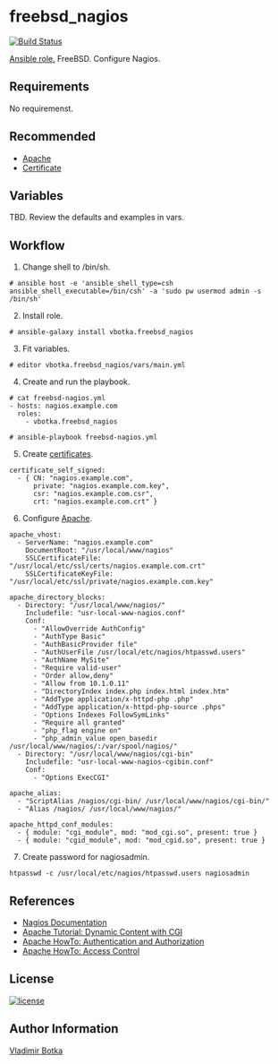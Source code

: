 freebsd_nagios
==============

[![Build Status](https://travis-ci.org/vbotka/ansible-freebsd-nagios.svg?branch=master)](https://travis-ci.org/vbotka/ansible-freebsd-nagios)

[Ansible role.](https://galaxy.ansible.com/vbotka/freebsd_nagios/) FreeBSD. Configure Nagios.


Requirements
------------

No requiremenst.


Recommended
-----------

- [Apache](https://galaxy.ansible.com/vbotka/apache/)
- [Certificate](https://galaxy.ansible.com/vbotka/certificate/)


Variables
---------

TBD. Review the defaults and examples in vars.


Workflow
--------

1) Change shell to /bin/sh.

```
# ansible host -e 'ansible_shell_type=csh ansible_shell_executable=/bin/csh' -a 'sudo pw usermod admin -s /bin/sh'
```

2) Install role.

```
# ansible-galaxy install vbotka.freebsd_nagios
```

3) Fit variables.

```
# editor vbotka.freebsd_nagios/vars/main.yml
```

4) Create and run the playbook.

```
# cat freebsd-nagios.yml
- hosts: nagios.example.com
  roles:
    - vbotka.freebsd_nagios
    
# ansible-playbook freebsd-nagios.yml
```

5) Create [certificates](https://galaxy.ansible.com/vbotka/certificate/).

```
certificate_self_signed:
  - { CN: "nagios.example.com",
      private: "nagios.example.com.key",
      csr: "nagios.example.com.csr",
      crt: "nagios.example.com.crt" }
```

6) Configure [Apache](https://galaxy.ansible.com/vbotka/apache/).

```
apache_vhost:
  - ServerName: "nagios.example.com"
    DocumentRoot: "/usr/local/www/nagios"
    SSLCertificateFile: "/usr/local/etc/ssl/certs/nagios.example.com.crt"
    SSLCertificateKeyFile: "/usr/local/etc/ssl/private/nagios.example.com.key"

apache_directory_blocks:
  - Directory: "/usr/local/www/nagios/"
    Includefile: "usr-local-www-nagios.conf"
    Conf:
      - "AllowOverride AuthConfig"
      - "AuthType Basic"
      - "AuthBasicProvider file"
      - "AuthUserFile /usr/local/etc/nagios/htpasswd.users"
      - "AuthName MySite"
      - "Require valid-user"
      - "Order allow,deny"
      - "Allow from 10.1.0.11"
      - "DirectoryIndex index.php index.html index.htm"
      - "AddType application/x-httpd-php .php"
      - "AddType application/x-httpd-php-source .phps"
      - "Options Indexes FollowSymLinks"
      - "Require all granted"
      - "php_flag engine on"
      - "php_admin_value open_basedir /usr/local/www/nagios/:/var/spool/nagios/"
  - Directory: "/usr/local/www/nagios/cgi-bin"
    Includefile: "usr-local-www-nagios-cgibin.conf"
    Conf:
      - "Options ExecCGI"

apache_alias:
  - "ScriptAlias /nagios/cgi-bin/ /usr/local/www/nagios/cgi-bin/"
  - "Alias /nagios/ /usr/local/www/nagios/"

apache_httpd_conf_modules:
  - { module: "cgi_module", mod: "mod_cgi.so", present: true }
  - { module: "cgid_module", mod: "mod_cgid.so", present: true }
```

7) Create password for nagiosadmin.

```
htpasswd -c /usr/local/etc/nagios/htpasswd.users nagiosadmin
```

References
----------

- [Nagios Documentation](https://assets.nagios.com/downloads/nagioscore/docs/)
- [Apache Tutorial: Dynamic Content with CGI](https://httpd.apache.org/docs/2.4/howto/cgi.html)
- [Apache HowTo: Authentication and Authorization](https://httpd.apache.org/docs/2.4/howto/auth.html)
- [Apache HowTo: Access Control](https://httpd.apache.org/docs/2.4/howto/access.html)

License
-------

[![license](https://img.shields.io/badge/license-BSD-red.svg)](https://www.freebsd.org/doc/en/articles/bsdl-gpl/article.html)


Author Information
------------------

[Vladimir Botka](https://botka.link)
